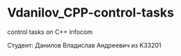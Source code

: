 # Vdanilov_CPP-control-tasks
control tasks on C++ infocom


Студент:
Данилов Владислав Андреевич из K33201
